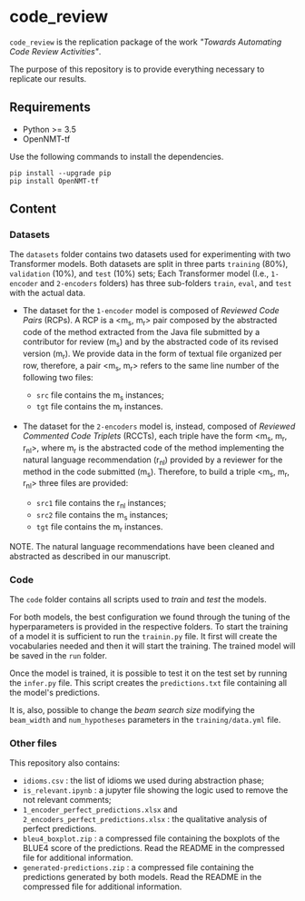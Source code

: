 # code_review

`code_review` is the replication package of the work *"Towards Automating Code Review Activities"*.

The purpose of this repository is to provide everything necessary to replicate our results.

## Requirements

- Python >= 3.5
- OpenNMT-tf

Use the following commands to install the dependencies. 

```
pip install --upgrade pip
pip install OpenNMT-tf
```

## Content

### Datasets

The `datasets` folder contains two datasets used for experimenting with two Transformer models. Both datasets are split in three parts `training` (80%), `validation` (10%), and `test` (10%) sets;
Each Transformer model (I.e., `1-encoder` and `2-encoders` folders) has three sub-folders `train`, `eval`, and `test` with the actual data.  

 - The dataset for the `1-encoder` model is composed of *Reviewed Code Pairs* (RCPs). A RCP is a <m<sub>s</sub>, m<sub>r</sub>> pair composed by the abstracted code of the method extracted from the Java file submitted by a contributor for review (m<sub>s</sub>) and by the abstracted code of its revised version (m<sub>r</sub>).
 We provide data in the form of textual file organized per row, therefore, a pair <m<sub>s</sub>, m<sub>r</sub>> refers to the same line number of the following two files:   
    - `src` file contains the m<sub>s</sub> instances; 
    - `tgt` file contains the m<sub>r</sub> instances.
  
 - The dataset for the `2-encoders` model is, instead, composed of *Reviewed Commented Code Triplets* (RCCTs), each triple have the form <m<sub>s</sub>, m<sub>r</sub>, r<sub>nl</sub>>, where m<sub>r</sub> is the abstracted code of the method implementing the natural language recommendation (r<sub>nl</sub>) provided by a reviewer for the method in the code submitted (m<sub>s</sub>).
 Therefore, to build a triple <m<sub>s</sub>, m<sub>r</sub>, r<sub>nl</sub>> three files are provided:
    - `src1` file contains the r<sub>nl</sub> instances;
    - `src2` file contains the m<sub>s</sub> instances;
    - `tgt` file contains the m<sub>r</sub> instances.
  
NOTE. The natural language recommendations have been cleaned and abstracted as described in our manuscript.
  
### Code

The `code` folder contains all scripts used to *train* and *test* the models.

For both models, the best configuration we found through the tuning of the hyperparameters is provided in the respective folders. To start the training of a model it is sufficient to run the `trainin.py` file. It first will create the vocabularies needed and then it will start the training. The trained model will be saved in the `run` folder.

Once the model is trained, it is possible to test it on the test set by running the `infer.py` file. This script creates the `predictions.txt` file containing all the model's predictions.

It is, also, possible to change the *beam search size* modifying the `beam_width` and `num_hypotheses` parameters in the `training/data.yml` file.

### Other files

This repository also contains:

  - `idioms.csv` : the list of idioms we used during abstraction phase;
  - `is_relevant.ipynb` : a jupyter file showing the logic used to remove the not relevant comments;
  - `1_encoder_perfect_predictions.xlsx` and `2_encoders_perfect_predictions.xlsx` : the qualitative analysis of perfect predictions.
  - `bleu4_boxplot.zip` : a compressed file containing the boxplots of the BLUE4 score of the predictions. Read the README in the compressed file for additional information.
  - `generated-predictions.zip` : a compressed file containing the predictions generated by both models. Read the README in the compressed file for additional information.
